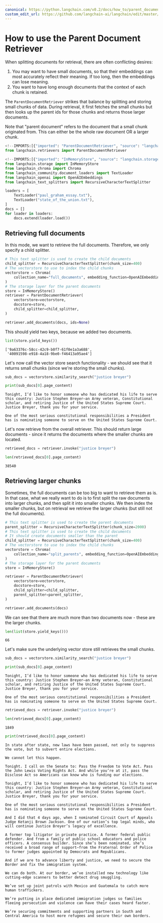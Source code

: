 ```yaml
---
canonical: https://python.langchain.com/v0.2/docs/how_to/parent_document_retriever/
custom_edit_url: https://github.com/langchain-ai/langchain/edit/master/docs/docs/how_to/parent_document_retriever.ipynb
---
```


# How to use the Parent Document Retriever

When splitting documents for retrieval, there are often conflicting desires:

1. You may want to have small documents, so that their embeddings can most
    accurately reflect their meaning. If too long, then the embeddings can
    lose meaning.
2. You want to have long enough documents that the context of each chunk is
    retained.

The `ParentDocumentRetriever` strikes that balance by splitting and storing
small chunks of data. During retrieval, it first fetches the small chunks
but then looks up the parent ids for those chunks and returns those larger
documents.

Note that "parent document" refers to the document that a small chunk
originated from. This can either be the whole raw document OR a larger
chunk.


```python
<!--IMPORTS:[{"imported": "ParentDocumentRetriever", "source": "langchain.retrievers", "docs": "https://api.python.langchain.com/en/latest/retrievers/langchain.retrievers.parent_document_retriever.ParentDocumentRetriever.html", "title": "How to use the Parent Document Retriever"}]-->
from langchain.retrievers import ParentDocumentRetriever
```


```python
<!--IMPORTS:[{"imported": "InMemoryStore", "source": "langchain.storage", "docs": "https://api.python.langchain.com/en/latest/stores/langchain_core.stores.InMemoryStore.html", "title": "How to use the Parent Document Retriever"}, {"imported": "Chroma", "source": "langchain_chroma", "docs": "https://api.python.langchain.com/en/latest/vectorstores/langchain_chroma.vectorstores.Chroma.html", "title": "How to use the Parent Document Retriever"}, {"imported": "TextLoader", "source": "langchain_community.document_loaders", "docs": "https://api.python.langchain.com/en/latest/document_loaders/langchain_community.document_loaders.text.TextLoader.html", "title": "How to use the Parent Document Retriever"}, {"imported": "OpenAIEmbeddings", "source": "langchain_openai", "docs": "https://api.python.langchain.com/en/latest/embeddings/langchain_openai.embeddings.base.OpenAIEmbeddings.html", "title": "How to use the Parent Document Retriever"}, {"imported": "RecursiveCharacterTextSplitter", "source": "langchain_text_splitters", "docs": "https://api.python.langchain.com/en/latest/character/langchain_text_splitters.character.RecursiveCharacterTextSplitter.html", "title": "How to use the Parent Document Retriever"}]-->
from langchain.storage import InMemoryStore
from langchain_chroma import Chroma
from langchain_community.document_loaders import TextLoader
from langchain_openai import OpenAIEmbeddings
from langchain_text_splitters import RecursiveCharacterTextSplitter
```


```python
loaders = [
    TextLoader("paul_graham_essay.txt"),
    TextLoader("state_of_the_union.txt"),
]
docs = []
for loader in loaders:
    docs.extend(loader.load())
```

## Retrieving full documents

In this mode, we want to retrieve the full documents. Therefore, we only specify a child splitter.


```python
# This text splitter is used to create the child documents
child_splitter = RecursiveCharacterTextSplitter(chunk_size=400)
# The vectorstore to use to index the child chunks
vectorstore = Chroma(
    collection_name="full_documents", embedding_function=OpenAIEmbeddings()
)
# The storage layer for the parent documents
store = InMemoryStore()
retriever = ParentDocumentRetriever(
    vectorstore=vectorstore,
    docstore=store,
    child_splitter=child_splitter,
)
```


```python
retriever.add_documents(docs, ids=None)
```

This should yield two keys, because we added two documents.


```python
list(store.yield_keys())
```



```output
['9a63376c-58cc-42c9-b0f7-61f0e1a3a688',
 '40091598-e918-4a18-9be0-f46413a95ae4']
```


Let's now call the vector store search functionality - we should see that it returns small chunks (since we're storing the small chunks).


```python
sub_docs = vectorstore.similarity_search("justice breyer")
```


```python
print(sub_docs[0].page_content)
```
```output
Tonight, I’d like to honor someone who has dedicated his life to serve this country: Justice Stephen Breyer—an Army veteran, Constitutional scholar, and retiring Justice of the United States Supreme Court. Justice Breyer, thank you for your service. 

One of the most serious constitutional responsibilities a President has is nominating someone to serve on the United States Supreme Court.
```
Let's now retrieve from the overall retriever. This should return large documents - since it returns the documents where the smaller chunks are located.


```python
retrieved_docs = retriever.invoke("justice breyer")
```


```python
len(retrieved_docs[0].page_content)
```



```output
38540
```


## Retrieving larger chunks

Sometimes, the full documents can be too big to want to retrieve them as is. In that case, what we really want to do is to first split the raw documents into larger chunks, and then split it into smaller chunks. We then index the smaller chunks, but on retrieval we retrieve the larger chunks (but still not the full documents).


```python
# This text splitter is used to create the parent documents
parent_splitter = RecursiveCharacterTextSplitter(chunk_size=2000)
# This text splitter is used to create the child documents
# It should create documents smaller than the parent
child_splitter = RecursiveCharacterTextSplitter(chunk_size=400)
# The vectorstore to use to index the child chunks
vectorstore = Chroma(
    collection_name="split_parents", embedding_function=OpenAIEmbeddings()
)
# The storage layer for the parent documents
store = InMemoryStore()
```


```python
retriever = ParentDocumentRetriever(
    vectorstore=vectorstore,
    docstore=store,
    child_splitter=child_splitter,
    parent_splitter=parent_splitter,
)
```


```python
retriever.add_documents(docs)
```

We can see that there are much more than two documents now - these are the larger chunks.


```python
len(list(store.yield_keys()))
```



```output
66
```


Let's make sure the underlying vector store still retrieves the small chunks.


```python
sub_docs = vectorstore.similarity_search("justice breyer")
```


```python
print(sub_docs[0].page_content)
```
```output
Tonight, I’d like to honor someone who has dedicated his life to serve this country: Justice Stephen Breyer—an Army veteran, Constitutional scholar, and retiring Justice of the United States Supreme Court. Justice Breyer, thank you for your service. 

One of the most serious constitutional responsibilities a President has is nominating someone to serve on the United States Supreme Court.
```

```python
retrieved_docs = retriever.invoke("justice breyer")
```


```python
len(retrieved_docs[0].page_content)
```



```output
1849
```



```python
print(retrieved_docs[0].page_content)
```
```output
In state after state, new laws have been passed, not only to suppress the vote, but to subvert entire elections. 

We cannot let this happen. 

Tonight. I call on the Senate to: Pass the Freedom to Vote Act. Pass the John Lewis Voting Rights Act. And while you’re at it, pass the Disclose Act so Americans can know who is funding our elections. 

Tonight, I’d like to honor someone who has dedicated his life to serve this country: Justice Stephen Breyer—an Army veteran, Constitutional scholar, and retiring Justice of the United States Supreme Court. Justice Breyer, thank you for your service. 

One of the most serious constitutional responsibilities a President has is nominating someone to serve on the United States Supreme Court. 

And I did that 4 days ago, when I nominated Circuit Court of Appeals Judge Ketanji Brown Jackson. One of our nation’s top legal minds, who will continue Justice Breyer’s legacy of excellence. 

A former top litigator in private practice. A former federal public defender. And from a family of public school educators and police officers. A consensus builder. Since she’s been nominated, she’s received a broad range of support—from the Fraternal Order of Police to former judges appointed by Democrats and Republicans. 

And if we are to advance liberty and justice, we need to secure the Border and fix the immigration system. 

We can do both. At our border, we’ve installed new technology like cutting-edge scanners to better detect drug smuggling.  

We’ve set up joint patrols with Mexico and Guatemala to catch more human traffickers.  

We’re putting in place dedicated immigration judges so families fleeing persecution and violence can have their cases heard faster. 

We’re securing commitments and supporting partners in South and Central America to host more refugees and secure their own borders.
```